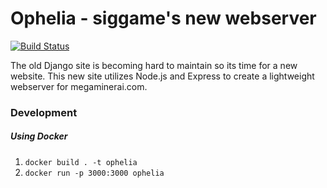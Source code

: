 # Ophelia - siggame's new webserver

[![Build Status](https://travis-ci.org/siggame/ophelia.svg?branch=master)](https://travis-ci.org/siggame/ophelia)

The old Django site is becoming hard to maintain so its time for a new website.
This new site utilizes Node.js and Express to create a lightweight webserver
for megaminerai.com.

### Development
##### Using Docker
1. `docker build . -t ophelia`
2. `docker run -p 3000:3000 ophelia`
